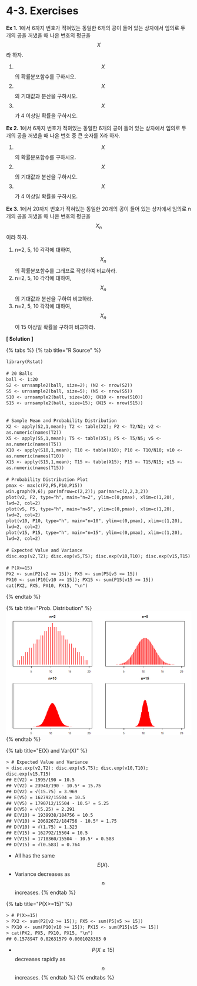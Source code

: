# 4-3. Exercises

**Ex 1.** 1에서 6까지 번호가 적혀있는 동일한 6개의 공이 들어 있는 상자에서 임의로 두 개의 공을 꺼냈을 때 나온 번호의 평균을 $$X$$ 라 하자.

1. $$X$$ 의 확률분포함수를 구하시오.
2. $$X$$ 의 기대값과 분산을 구하시오.
3. $$X$$ 가 4 이상일 확률을 구하시오.

**Ex 2.** 1에서 6까지 번호가 적혀있는 동일한 6개의 공이 들어 있는 상자에서 임의로 두 개의 공을 꺼냈을 때 나온 번호 중 큰 숫자를 X라 하자. 

1. $$X$$ 의 확률분포함수를 구하시오.
2. $$X$$ 의 기대값과 분산을 구하시오.
3. $$X$$ 가 4 이상일 확률을 구하시오.

**Ex 3.** 1에서 20까지 번호가 적혀있는 동일한 20개의 공이 들어 있는 상자에서 임의로 n 개의 공을 꺼냈을 때 나온 번호의 평균을 $$X_n$$ 이라 하자. 

1. n=2, 5, 10 각각에 대하여, $$X_n$$ 의 확률분포함수를  그래프로 작성하여 비교하라.
2. n=2, 5, 10 각각에 대하여, $$X_n$$의 기대값과 분산을 구하여 비교하라.
3. n=2, 5, 10 각각에 대하여,  $$X_n$$이 15 이상일 확률을 구하여 비교하라.

**\[ Solution \]**

{% tabs %}
{% tab title="R Source" %}
```text
library(Rstat)

# 20 Balls
ball <- 1:20
S2 <- urnsample2(ball, size=2); (N2 <- nrow(S2))
S5 <- urnsample2(ball, size=5); (N5 <- nrow(S5))
S10 <- urnsample2(ball, size=10); (N10 <- nrow(S10))
S15 <- urnsample2(ball, size=15); (N15 <- nrow(S15))


# Sample Mean and Probability Distribution 
X2 <- apply(S2,1,mean); T2 <- table(X2); P2 <- T2/N2; v2 <- as.numeric(names(T2))
X5 <- apply(S5,1,mean); T5 <- table(X5); P5 <- T5/N5; v5 <- as.numeric(names(T5))
X10 <- apply(S10,1,mean); T10 <- table(X10); P10 <- T10/N10; v10 <- as.numeric(names(T10))
X15 <- apply(S15,1,mean); T15 <- table(X15); P15 <- T15/N15; v15 <- as.numeric(names(T15))

# Probability Distribution Plot
pmax <- max(c(P2,P5,P10,P15))
win.graph(9,6); par(mfrow=c(2,2)); par(mar=c(2,2,3,2))
plot(v2, P2, type="h", main="n=2", ylim=c(0,pmax), xlim=c(1,20), lwd=2, col=2)
plot(v5, P5, type="h", main="n=5", ylim=c(0,pmax), xlim=c(1,20), lwd=2, col=2)
plot(v10, P10, type="h", main="n=10", ylim=c(0,pmax), xlim=c(1,20), lwd=2, col=2)
plot(v15, P15, type="h", main="n=15", ylim=c(0,pmax), xlim=c(1,20), lwd=2, col=2)

# Expected Value and Variance
disc.exp(v2,T2); disc.exp(v5,T5); disc.exp(v10,T10); disc.exp(v15,T15)

# P(X>=15)
PX2 <- sum(P2[v2 >= 15]); PX5 <- sum(P5[v5 >= 15])
PX10 <- sum(P10[v10 >= 15]); PX15 <- sum(P15[v15 >= 15])
cat(PX2, PX5, PX10, PX15, "\n")
```
{% endtab %}

{% tab title="Prob. Distribution" %}
![](../.gitbook/assets/image%20%28157%29.png)
{% endtab %}

{% tab title="E\(X\) and Var\(X\)" %}
```text
> # Expected Value and Variance
> disc.exp(v2,T2); disc.exp(v5,T5); disc.exp(v10,T10); disc.exp(v15,T15)
## E(V2) = 1995/190 = 10.5 
## V(V2) = 23940/190 - 10.5² = 15.75 
## D(V2) = √(15.75) = 3.969 
## E(V5) = 162792/15504 = 10.5 
## V(V5) = 1790712/15504 - 10.5² = 5.25 
## D(V5) = √(5.25) = 2.291 
## E(V10) = 1939938/184756 = 10.5 
## V(V10) = 20692672/184756 - 10.5² = 1.75 
## D(V10) = √(1.75) = 1.323 
## E(V15) = 162792/15504 = 10.5 
## V(V15) = 1718360/15504 - 10.5² = 0.583 
## D(V15) = √(0.583) = 0.764 
```

* All has the same $$E(X).$$ 
* Variance decreases as $$n$$ increases.
{% endtab %}

{% tab title="P\(X>=15\)" %}
```text
> # P(X>=15)
> PX2 <- sum(P2[v2 >= 15]); PX5 <- sum(P5[v5 >= 15])
> PX10 <- sum(P10[v10 >= 15]); PX15 <- sum(P15[v15 >= 15])
> cat(PX2, PX5, PX10, PX15, "\n")
## 0.1578947 0.02631579 0.0001028383 0 
```

* $$P(X \ge 15) $$ decreases rapidly as $$n$$ increases.
{% endtab %}
{% endtabs %}

